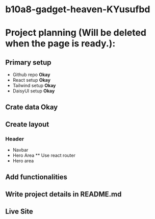# b10a8-gadget-heaven-KYusufbd


# Project planning (Will be deleted when the page is ready.):

## Primary setup
* Github repo **Okay**
* React setup **Okay**
* Tailwind setup **Okay**
* DaisyUI setup **Okay**

## Crate data **Okay**

## Create layout
### Header
* Navbar
* Hero Area
** Use react router
* Hero area
## Add functionalities
## Write project details in README.md
## Live Site
